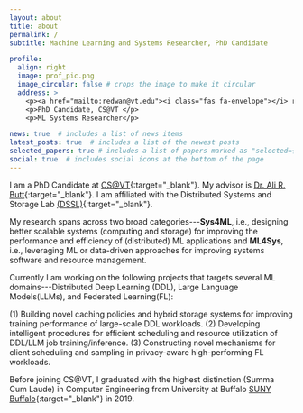 ```yaml
---
layout: about
title: about
permalink: /
subtitle: Machine Learning and Systems Researcher, PhD Candidate

profile:
  align: right
  image: prof_pic.png
  image_circular: false # crops the image to make it circular
  address: >
    <p><a href="mailto:redwan@vt.edu"><i class="fas fa-envelope"></i> redwan@vt.edu</a></p>
    <p>PhD Candidate, CS@VT </p>
    <p>ML Systems Researcher</p>

news: true  # includes a list of news items
latest_posts: true  # includes a list of the newest posts
selected_papers: true # includes a list of papers marked as "selected={true}"
social: true  # includes social icons at the bottom of the page
---
```


I am a PhD Candidate at [CS@VT](https://website.cs.vt.edu/){:target="\_blank"}. My advisor is [Dr. Ali R. Butt](https://people.cs.vt.edu/butta/){:target="\_blank"}. I am affiliated with the Distributed Systems and Storage Lab [(DSSL)](https://dssl.cs.vt.edu/){:target="\_blank"}.

My research spans across two broad categories---**Sys4ML**, i.e., designing better scalable systems (computing and storage) for improving the performance and efficiency of (distributed) ML applications and **ML4Sys**, i.e., leveraging ML or data-driven approaches for improving systems software and resource management.

Currently I am working on the following projects that targets several ML domains---Distributed Deep Learning (DDL), Large Language Models(LLMs), and Federated Learning(FL):

(1) Building novel caching policies and hybrid storage systems for improving training performance of large-scale DDL workloads. 
(2) Developing intelligent procedures for efficient scheduling and resource utilization of DDL/LLM job training/inference.
(3) Constructing novel mechanisms for client scheduling and sampling in privacy-aware high-performing FL workloads.


Before joining CS@VT, I graduated with the highest distinction (Summa Cum Laude) in Computer Engineering from University at Buffalo [SUNY Buffalo](https://engineering.buffalo.edu/computer-science-engineering.html){:target="\_blank"} in 2019.
